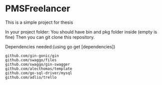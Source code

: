 # PMSFreelancer

This is a simple project for thesis

In your project folder: You should have bin and pkg folder inside (empty is fine) Then you can git clone this repository.

Dependencies needed:(using go get [dependencies])

    github.com/gin-gonic/gin
    github.com/swaggo/files
    github.com/swaggo/gin-swagger
    github.com/alecthomas/template
    github.com/go-sql-driver/mysql
    github.com/adlio/trello
